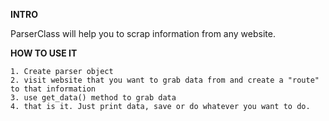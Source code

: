 **INTRO**

ParserClass will help you to scrap information from any website.

**HOW TO USE IT**

    1. Create parser object
    2. visit website that you want to grab data from and create a "route" to that information
    3. use get_data() method to grab data
    4. that is it. Just print data, save or do whatever you want to do.